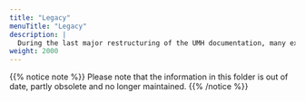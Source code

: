 ```yaml
---
title: "Legacy"
menuTitle: "Legacy"
description: |
  During the last major restructuring of the UMH documentation, many existing pages were removed. Most of the removed pages can be found in this legacy folder.
weight: 2000
---
```


{{% notice note %}}
Please note that the information in this folder is out of date, partly obsolete
and no longer maintained.
{{% /notice %}}
